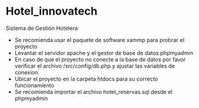 # Hotel_innovatech
 Sistema de Gestión Hotelera
- Se recomienda usar el paquete de software xammp para probrar el proyecto
- Levantar el servidor apache y el gestor de base de datos phpmyadmin
- En caso de que el proyecto no conecte a la base de datos por favor verificar el archivo /src/config/db.php y ajustar las variables de conexion
- Ubicar el proyecto en la carpeta htdocs para su correcto funcionamiento
- Se recomienda importar el archivo hotel_reservas.sql desde el phpmyadmin